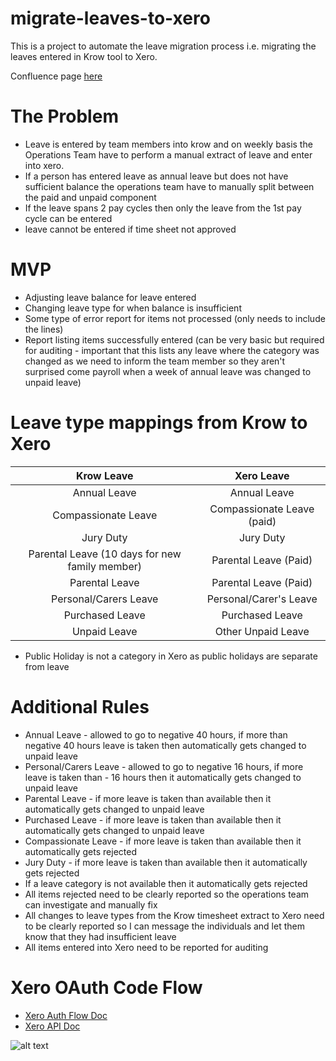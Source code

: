# migrate-leaves-to-xero
This is a project to automate the leave migration process i.e. migrating the leaves entered in Krow tool to Xero.

Confluence page [here](https://mantelgroup.atlassian.net/wiki/spaces/DIG/pages/853639229/automation+of+leave+from+krow+to+xero)


# The Problem
- Leave is entered by team members into krow and on weekly basis the Operations Team have to perform a manual extract of leave and enter into xero.
- If a person has entered leave as annual leave but does not have sufficient balance the operations team have to manually split between the paid and unpaid component
- If the leave spans 2 pay cycles then only the leave from the 1st pay cycle can be entered 
- leave cannot be entered if time sheet not approved

# MVP
- Adjusting leave balance for leave entered
- Changing leave type for when balance is insufficient
- Some type of error report for items not processed (only needs to include the lines)
- Report listing items successfully entered (can be very basic but required for auditing - important that this lists any leave where the category was changed as we need to inform the team member so they aren't surprised come payroll when a week of annual leave was changed to unpaid leave)

# Leave type mappings from Krow to Xero
| Krow Leave        | Xero Leave |
| :-------------: |:-------------:| 
| Annual Leave          | Annual Leave | 
| Compassionate Leave   | Compassionate Leave (paid) |   
| Jury Duty             | Jury Duty |    
| Parental Leave (10 days for new family member) | Parental Leave (Paid) |
| Parental Leave        | Parental Leave (Paid) |
| Personal/Carers Leave | Personal/Carer's Leave |
| Purchased Leave       | Purchased Leave |
| Unpaid Leave          | Other Unpaid Leave |

* Public Holiday is not a category in Xero as public holidays are separate from leave

# Additional Rules
* Annual Leave - allowed to go to negative 40 hours, if more than negative 40 hours leave is taken then automatically gets changed to unpaid leave
* Personal/Carers Leave - allowed to go to negative 16 hours, if more leave is taken than - 16 hours then it automatically gets changed to unpaid leave
* Parental Leave - if more leave is taken than available then it automatically gets changed to unpaid leave
* Purchased Leave - if more leave is taken than available then it automatically gets changed to unpaid leave
* Compassionate Leave - if more leave is taken than available then it automatically gets rejected
* Jury Duty - if more leave is taken than available then it automatically gets rejected
* If a leave category is not available then it automatically gets rejected
* All items rejected need to be clearly reported so the operations team can investigate and manually fix
* All changes to leave types from the Krow timesheet extract to Xero need to be clearly reported so I can message the individuals and let them know that they had insufficient leave
* All items entered into Xero need to be reported for auditing

# Xero OAuth Code Flow

- [Xero Auth Flow Doc](https://developer.xero.com/documentation/oauth2/auth-flow)
- [Xero API Doc](https://developer.xero.com/documentation/payroll-api/overview)

![alt text](https://developer.xero.com/static/images/documentation/authflow.svg)